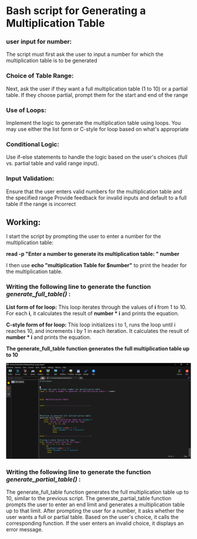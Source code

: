 # Bash script for Generating a Multiplication Table

### user input for number: 
The script must first ask the user to input a number for which the multiplication table is to be generated 

### Choice of Table Range: 
Next, ask the user if they want a full multiplication table (1 to 10) or a partial table. If they choose partial, prompt them for the start and end of the range

### Use of Loops:
Implement the logic to generate the multiplication table using loops. You may use either the list form or C-style for loop based on what's appropriate

### Conditional Logic: 
Use if-else statements to handle the logic based on the user's choices (full vs. partial table and valid range input).

### Input Validation: 
Ensure that the user enters valid numbers for the multiplication table and the specified range Provide feedback for invalid inputs and default to a full table if the range is incorrect

## Working: 
I start the script by prompting the user to enter a number for the multiplication table:

**read -p "Enter a number to generate its multiplication table: " number**

I then use **echo "multiplication Table for $number"** to print the header for the multiplication table.

### Writing the following line to generate the function *generate_full_table()* :

**List form of for loop:**
This loop iterates through the values of **i** from 1 to 10.
For each **i**, it calculates the result of **number * i** and prints the equation.

**C-style form of for loop:**
This loop initializes i to 1, runs the loop until i reaches 10, and increments i by 1 in each iteration.
It calculates the result of **number * i** and prints the equation.

**The generate_full_table function generates the full multiplication table up to 10**

![screenhshoot of the above step](image/MultiplicationT.png)

### Writing the following line to generate the function *generate_partial_table()* :


The generate_full_table function generates the full multiplication table up to 10, similar to the previous script.
The generate_partial_table function prompts the user to enter an end limit and generates a multiplication table up to that limit.
After prompting the user for a number, it asks whether the user wants a full or partial table.
Based on the user's choice, it calls the corresponding function.
If the user enters an invalid choice, it displays an error message.




